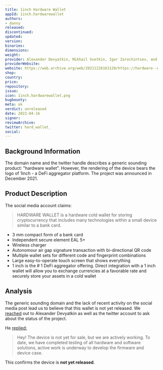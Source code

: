 ```yaml
---
title: 1inch Hardware Wallet
appId: 1inch.hardwarewallet
authors:
- danny
released: 
discontinued: 
updated: 
version: 
binaries: 
dimensions: 
weight: 
provider: Alexander Devyatkin, Mikhail Svetkin, Igor Zarochintsev, and others.
providerWebsite: 
website: https://web.archive.org/web/20211226163120/https://hardware--wallet.com/
shop: 
country: 
price: 
repository: 
issue: 
icon: 1inch.hardwarewallet.png
bugbounty: 
meta: ok
verdict: unreleased 
date: 2022-04-16
signer: 
reviewArchive: 
twitter: hard_wallet_
social: 
---
```


## Background Information

The domain name and the twitter handle describes a generic sounding product: "hardware wallet". However, the rendering of the device bears the logo of 1inch - a DeFi aggregator platform. The project was announced in December 2021. 

## Product Description 

The social media account claims: 

> HARDWARE WALLET is a hardware cold wallet for storing cryptocurrency that includes many technologies within a small device similar to a bank card.
>
- 3 mm compact form of a bank card
- Independent secure element EAL 5+
- Wireless charger
- Autonomour air gap signature transaction with bi-directional QR code
- Multiple wallet sets for different code and fingerprint combinations
- Large easy-to-operate touch screen that shows everything
- 1 inch is the # 1 DeFi aggregator offering. Direct integration with a 1 inch wallet will allow you to exchange currencies at a favorable rate and securely store your assets in a cold wallet

## Analysis 

The generic sounding domain and the lack of recent activity on the social media post lead us to believe that this wallet is not yet released. We [reached](https://twitter.com/BitcoinWalletz/status/1515266499480801282) out to Alexander Devyatkin as well as the twitter account to ask about the status of the project.

He [replied:](https://twitter.com/alexey9kin/status/1515317235170131970)

> Hey! The device is not yet for sale, but we are actively working. To date, we have completed testing of all hardware and software solutions, active work is underway to develop the firmware and device case.

This confirms the device is **not yet released**.

